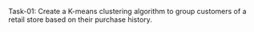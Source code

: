 Task-01: Create a K-means clustering algorithm to group customers of a retail store based on their purchase history.
